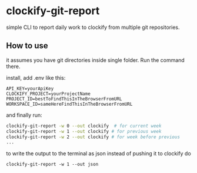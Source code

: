 # clockify-git-report

simple CLI to report daily work to clockify from multiple git repositories.

## How to use

it assumes you have git directories inside single folder. Run the command there.

install, add .env like this:

```
API_KEY=yourApiKey
CLOCKIFY_PROJECT=yourProjectName
PROJECT_ID=bestToFindThisInTheBrowserFromURL
WORKSPACE_ID=sameHereFindThisInTheBrowserFromURL
```

and finally run:

```bash
clockify-git-report -w 0 --out clockify  # for current week
clockify-git-report -w 1 --out clockify # for previous week
clockify-git-report -w 2 --out clockify # for week before previous
...
```

to write the output to the terminal as json instead of pushing it to clockify do

```
clockify-git-report -w 1 --out json
```
